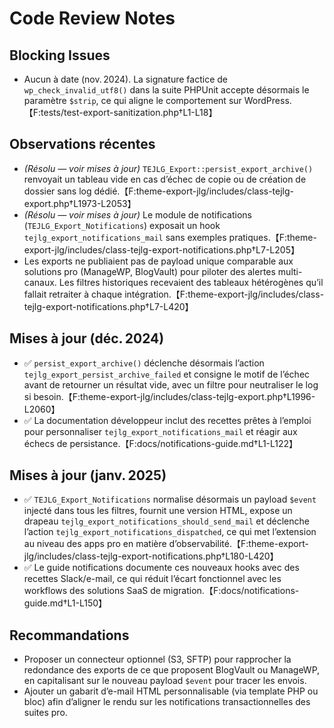 # Code Review Notes

## Blocking Issues

- Aucun à date (nov. 2024). La signature factice de `wp_check_invalid_utf8()` dans la suite PHPUnit accepte désormais le paramètre `$strip`, ce qui aligne le comportement sur WordPress.【F:tests/test-export-sanitization.php†L1-L18】

## Observations récentes

- *(Résolu — voir mises à jour)* `TEJLG_Export::persist_export_archive()` renvoyait un tableau vide en cas d’échec de copie ou de création de dossier sans log dédié.【F:theme-export-jlg/includes/class-tejlg-export.php†L1973-L2053】
- *(Résolu — voir mises à jour)* Le module de notifications (`TEJLG_Export_Notifications`) exposait un hook `tejlg_export_notifications_mail` sans exemples pratiques.【F:theme-export-jlg/includes/class-tejlg-export-notifications.php†L7-L205】
- Les exports ne publiaient pas de payload unique comparable aux solutions pro (ManageWP, BlogVault) pour piloter des alertes multi-canaux. Les filtres historiques recevaient des tableaux hétérogènes qu’il fallait retraiter à chaque intégration.【F:theme-export-jlg/includes/class-tejlg-export-notifications.php†L7-L420】

## Mises à jour (déc. 2024)

- ✅ `persist_export_archive()` déclenche désormais l’action `tejlg_export_persist_archive_failed` et consigne le motif de l’échec avant de retourner un résultat vide, avec un filtre pour neutraliser le log si besoin.【F:theme-export-jlg/includes/class-tejlg-export.php†L1996-L2060】
- ✅ La documentation développeur inclut des recettes prêtes à l’emploi pour personnaliser `tejlg_export_notifications_mail` et réagir aux échecs de persistance.【F:docs/notifications-guide.md†L1-L122】

## Mises à jour (janv. 2025)

- ✅ `TEJLG_Export_Notifications` normalise désormais un payload `$event` injecté dans tous les filtres, fournit une version HTML, expose un drapeau `tejlg_export_notifications_should_send_mail` et déclenche l’action `tejlg_export_notifications_dispatched`, ce qui met l’extension au niveau des apps pro en matière d’observabilité.【F:theme-export-jlg/includes/class-tejlg-export-notifications.php†L180-L420】
- ✅ Le guide notifications documente ces nouveaux hooks avec des recettes Slack/e-mail, ce qui réduit l’écart fonctionnel avec les workflows des solutions SaaS de migration.【F:docs/notifications-guide.md†L1-L150】

## Recommandations

- Proposer un connecteur optionnel (S3, SFTP) pour rapprocher la redondance des exports de ce que proposent BlogVault ou ManageWP, en capitalisant sur le nouveau payload `$event` pour tracer les envois.
- Ajouter un gabarit d’e-mail HTML personnalisable (via template PHP ou bloc) afin d’aligner le rendu sur les notifications transactionnelles des suites pro.
